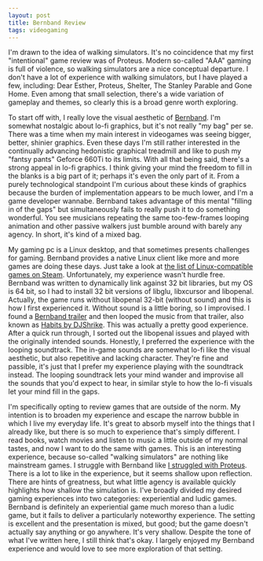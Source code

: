 ```yaml
---
layout: post
title: Bernband Review
tags: videogaming
---
```


I'm drawn to the idea of walking simulators.  It's no coincidence that my first "intentional" game review was of Proteus.
Modern so-called "AAA" gaming is full of violence, so walking simulators are a nice conceptual departure.  I don't have
a lot of experience with walking simulators, but I have played a few, including: Dear Esther, Proteus, Shelter, The Stanley Parable
and Gone Home. Even among that small selection, there's a wide variation of gameplay and themes, so clearly this is a broad
genre worth exploring.

To start off with, I really love the visual aesthetic of [Bernband](http://gamejolt.com/games/bernband/34864?comment_page=16#!).
I'm somewhat nostalgic about lo-fi graphics, but it's not really "my bag" per se. There was a time when my main interest in
videogames was seeing bigger, better, shinier graphics.  Even these days I'm still rather interested in the continually advancing
hedonistic graphical treadmill and like to push my "fantsy pants" Geforce 660Ti to its limits.  With all that being said, there's
a strong appeal in lo-fi graphics.  I think giving your mind the freedom to fill in the blanks is a big part of it; perhaps it's
even the only part of it.  From a purely technological standpoint I'm curious about these kinds of graphics because the burden of
implementation appears to be much lower, and I'm a game developer wannabe.  Bernband takes advantage of this mental "filling in of
the gaps" but simultaneously fails to really push it to do something wonderful.  You see musicians repeating the same too-few-frames
looping animation and other passive walkers just bumble around with barely any agency.  In short, it's kind of a mixed bag.

My gaming pc is a Linux desktop, and that sometimes presents challenges for gaming.  Bernband provides a native Linux client
like more and more games are doing these days. Just take a look at [the list of Linux-compatible games on Steam](http://store.steampowered.com/search/#sort_by=_ASC&tags=-1&category1=998&os=linux&page=1).
Unfortunately, my experience wasn't hurdle free.  Bernband was written to dynamically link against 32 bit libraries, but my OS is
64 bit, so I had to install 32 bit versions of libglu, libxcursor and libopenal. Actually, the game runs without libopenal
32-bit (without sound) and this is how I first experienced it.
Without sound is a little boring, so I improvised. I found a [Bernband trailer](https://www.youtube.com/watch?v=2TvhYjSEd0E)
and then looped the music from that trailer, also known as [Habits by DJShrike](http://www.newgrounds.com/audio/listen/564892).
This was actually a pretty good experience.  After a quick run through, I sorted out the libopenal issues and played with the
originally intended sounds. Honestly, I preferred the experience with the looping soundtrack.  The in-game sounds are somewhat lo-fi
like the visual aesthetic, but also repetitive and lacking character.  They're fine and passible, it's just that I prefer
my experience playing with the soundtrack instead.  The looping soundtrack lets your mind wander and improvise all the sounds that
you'd expect to hear, in similar style to how the lo-fi visuals let your mind fill in the gaps.

I'm specifically opting to review games that are outside of the norm. My intention is to broaden my experience and escape the narrow
bubble in which I live my everyday life.  It's great to absorb myself into the things that I already like, but there is so much
to experience that's simply different. I read books, watch movies and listen to music a little outside of my normal tastes, and now
I want to do the same with games.  This is an interesting experience, because so-called "walking simulators" are nothing like
mainstream games.  I struggle with Bernband like [I struggled with Proteus](/2015/10/20/proteus-review/).  There is a lot to like
in the experience, but it seems shallow upon reflection.  There are hints of greatness, but what little agency is available quickly
highlights how shallow the simulation is.  I've broadly divided my desired gaming experiences into two categories: experiential and
ludic games.  Bernband is definitely an experiential game much moreso than a ludic game, but it fails to deliver a particularly
noteworthy experience.  The setting is excellent and the presentation is mixed, but good; but the game doesn't actually say anything
or go anywhere.  It's very shallow.  Despite the tone of what I've written here, I still think that's okay.  I largely enjoyed my
Bernband experience and would love to see more exploration of that setting.
